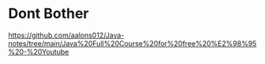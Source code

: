 # Dont Bother
https://github.com/aalons012/Java-notes/tree/main/Java%20Full%20Course%20for%20free%20%E2%98%95%20-%20Youtube

